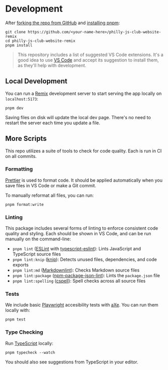 # Development

After [forking the repo from GitHub](https://help.github.com/articles/fork-a-repo) and [installing pnpm](https://pnpm.io/installation):

```shell
git clone https://github.com/<your-name-here>/philly-js-club-website-remix
cd philly-js-club-website-remix
pnpm install
```

> This repository includes a list of suggested VS Code extensions.
> It's a good idea to use [VS Code](https://code.visualstudio.com) and accept its suggestion to install them, as they'll help with development.

## Local Development

You can run a [Remix](https://remix.run/docs) development server to start serving the app locally on `localhost:5173`:

```shell
pnpm dev
```

Saving files on disk will update the local dev page.
There's no need to restart the server each time you update a file.

## More Scripts

This repo utilizes a suite of tools to check for code quality.
Each is run in CI on all commits.

### Formatting

[Prettier](https://prettier.io) is used to format code.
It should be applied automatically when you save files in VS Code or make a Git commit.

To manually reformat all files, you can run:

```shell
pnpm format:write
```

### Linting

This package includes several forms of linting to enforce consistent code quality and styling.
Each should be shown in VS Code, and can be run manually on the command-line:

- `pnpm lint` ([ESLint](https://eslint.org) with [typescript-eslint](https://typescript-eslint.io)): Lints JavaScript and TypeScript source files
- `pnpm lint:knip` ([knip](https://github.com/webpro/knip)): Detects unused files, dependencies, and code exports
- `pnpm lint:md` ([Markdownlint](https://github.com/DavidAnson/markdownlint)): Checks Markdown source files
- `pnpm lint:package` ([npm-package-json-lint](https://npmpackagejsonlint.org)): Lints the `package.json` file
- `pnpm lint:spelling` ([cspell](https://cspell.org)): Spell checks across all source files

### Tests

We include basic [Playwright](https://playwright.dev) accesibility tests with [aXe](https://www.deque.com/axe).
You can run them locally with:

```shell
pnpm test
```

### Type Checking

Run [TypeScript](https://typescriptlang.org) locally:

```shell
pnpm typecheck --watch
```

You should also see suggestions from TypeScript in your editor.
